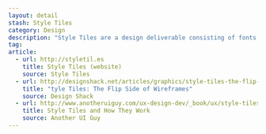 ```yaml
---
layout: detail
stash: Style Tiles
category: Design
description: "Style Tiles are a design deliverable consisting of fonts, colors and interface elements that communicate the essence of a visual brand for the web."
tag:
article:
  - url: http://styletil.es
    title: Style Tiles (website)
    source: Style Tiles
  - url: http://designshack.net/articles/graphics/style-tiles-the-flip-side-of-wireframes/
    title: "tyle Tiles: The Flip Side of Wireframes"
    source: Design Shack
  - url: http://www.anotheruiguy.com/ux-design-dev/_book/ux/style-tiles.html
    title: Style Tiles and How They Work
    source: Another UI Guy
---
```

